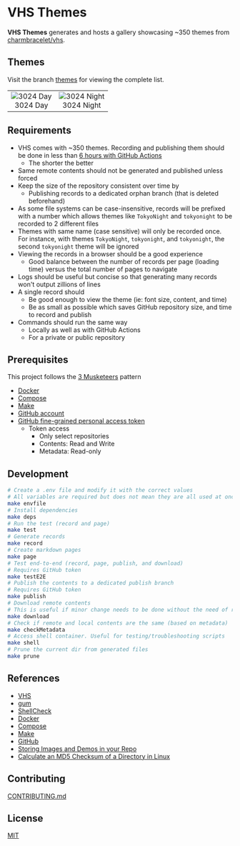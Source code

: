 # VHS Themes

**VHS Themes** generates and hosts a gallery showcasing ~350 themes from [charmbracelet/vhs](https://github.com/charmbracelet/vhs).

## Themes

Visit the branch [themes](../themes/) for viewing the complete list.

| | |
|:--:|:--:|
| ![3024 Day](../themes/records/3024%20Day.gif)<br>3024 Day | ![3024 Night](../themes/records/3024%20Night.gif)<br>3024 Night |

## Requirements

- VHS comes with ~350 themes. Recording and publishing them should be done in less than [6 hours with GitHub Actions](https://docs.github.com/en/actions/learn-github-actions/usage-limits-billing-and-administration#usage-limits)
	- The shorter the better
- Same remote contents should not be generated and published unless forced
- Keep the size of the repository consistent over time by
	- Publishing records to a dedicated orphan branch (that is deleted beforehand)
- As some file systems can be case-insensitive, records will be prefixed with a number which allows themes like `TokyoNight` and `tokyonight` to be recorded to 2 different files
- Themes with same name (case sensitive) will only be recorded once. For instance, with themes `TokyoNight`, `tokyonight`, and `tokyonight`, the second `tokyonight` theme will be ignored
- Viewing the records in a browser should be a good experience
	- Good balance between the number of records per page (loading time) versus the total number of pages to navigate
- Logs should be useful but concise so that generating many records won't output zillions of lines
- A single record should
	- Be good enough to view the theme (ie: font size, content, and time)
	- Be as small as possible which saves GitHub repository size, and time to record and publish
- Commands should run the same way
	- Locally as well as with GitHub Actions
	- For a private or public repository

## Prerequisites

This project follows the [3 Musketeers](https://github.com/flemay/3musketeers) pattern

- [Docker](https://www.docker.com/)
- [Compose](https://docs.docker.com/compose/)
- [Make](https://www.gnu.org/software/make/)
- [GitHub account](https://github.com/)
- [GitHub fine-grained personal access token](https://docs.github.com/en/authentication/keeping-your-account-and-data-secure/managing-your-personal-access-tokens#fine-grained-personal-access-tokens)
	- Token access
		- Only select repositories
		- Contents: Read and Write
		- Metadata: Read-only

## Development

```bash
# Create a .env file and modify it with the correct values
# All variables are required but does not mean they are all used at once
make envfile
# Install dependencies
make deps
# Run the test (record and page)
make test
# Generate records
make record
# Create markdown pages
make page
# Test end-to-end (record, page, publish, and download)
# Requires GitHub token
make testE2E
# Publish the contents to a dedicated publish branch
# Requires GitHub token
make publish
# Download remote contents
# This is useful if minor change needs to be done without the need of recording
make download
# Check if remote and local contents are the same (based on metadata)
make checkMetadata
# Access shell container. Useful for testing/troubleshooting scripts
make shell
# Prune the current dir from generated files
make prune
```

## References

- [VHS](https://github.com/charmbracelet/vhs)
- [gum](https://github.com/charmbracelet/gum)
- [ShellCheck](https://www.shellcheck.net/)
- [Docker](https://www.docker.com/)
- [Compose](https://docs.docker.com/compose/)
- [Make](https://www.gnu.org/software/make/)
- [GitHub](https://github.com/)
- [Storing Images and Demos in your Repo](https://gist.github.com/joncardasis/e6494afd538a400722545163eb2e1fa5)
- [Calculate an MD5 Checksum of a Directory in Linux](https://www.baeldung.com/linux/directory-md5-checksum)

## Contributing

[CONTRIBUTING.md](CONTRIBUTING.md)

## License

[MIT](LICENSE)
